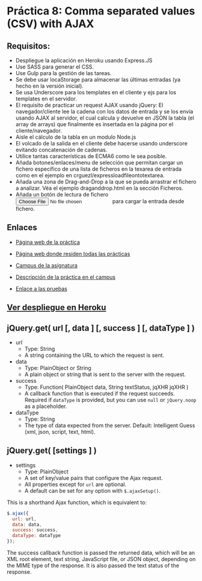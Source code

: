 # Práctica 8: Comma separated values (CSV) with AJAX

## Requisitos:
* Despliegue la aplicación en Heroku usando Express.JS
* Use SASS para generar el CSS.
* Use Gulp para la gestión de las tareas.
* Se debe usar locaStorage para almacenar las últimas entradas (ya hecho en la versión inicial).
* Se usa Underscore para los templates en el cliente y ejs para los templates en el servidor.
* El requisito de practicar un request AJAX usando jQuery: El navegador/cliente lee la cadena con los datos de entrada y se los envía usando AJAX al servidor, el cual calcula y devuelve en JSON la tabla (el array de arrays) que finalmente es insertada en la página por el cliente/navegador.
* Aisle el cálculo de la tabla en un modulo Node.js
* El volcado de la salida en el cliente debe hacerse usando underscore evitando concatenación de cadenas.
* Utilice tantas características de ECMA6 como le sea posible.
* Añada botones/enlaces/menu de selección que permitan cargar un fichero específico de una lista de ficheros en la texarea de entrada como en el ejemplo en crguezl/expressloadfileontotextarea.
* Añada una zona de Drag-and-Drop a la que se pueda arrastrar el fichero a analizar. Véa el ejemplo draganddrop.html en la sección Ficheros.
* Añada un botón de lectura de fichero <input type="file" /> para cargar la entrada desde fichero.


## Enlaces

* [Página web de la práctica]()

* [Página web donde residen todas las prácticas](http://alu0100698688.github.io/web/)

* [Campus de la asignatura](https://campusvirtual.ull.es/1516/course/view.php?id=178)

* [Descripción de la práctica en el campus](https://casianorodriguezleon.gitbooks.io/pl1516/content/practicas/practicaajaxcsv.html)

* [Enlace a las pruebas]()

## [Ver despliegue en Heroku](https://cvsajax.herokuapp.com/)


## jQuery.get( url [, data ] [, success ] [, dataType ] )
* url
  * Type: String
  * A string containing the URL to which the request is sent.
* data
  * Type: PlainObject or String
  * A plain object or string that is sent to the server with the request.
* success
  * Type: Function( PlainObject data, String textStatus, jqXHR jqXHR )
  * A callback function that is executed if the request succeeds.
    Required if `dataType` is provided, but you can use `null` or `jQuery.noop` as a placeholder.
* dataType
  * Type: String
  * The type of data expected from the server. Default: Intelligent Guess (xml, json, script, text, html).

## jQuery.get( [settings ] )
* settings
  * Type: PlainObject
  * A set of key/value pairs that configure the Ajax request.
  * All properties except for `url` are optional.
  * A default can be set for any option with `$.ajaxSetup()`.

This is a shorthand Ajax function, which is equivalent to:

```javascript
$.ajax({
  url: url,
  data: data,
  success: success,
  dataType: dataType
});
```

The success callback function is passed the returned data, which will be an XML root element, text string, JavaScript file, or JSON object, depending on the MIME type of the response. It is also passed the text status of the response.
